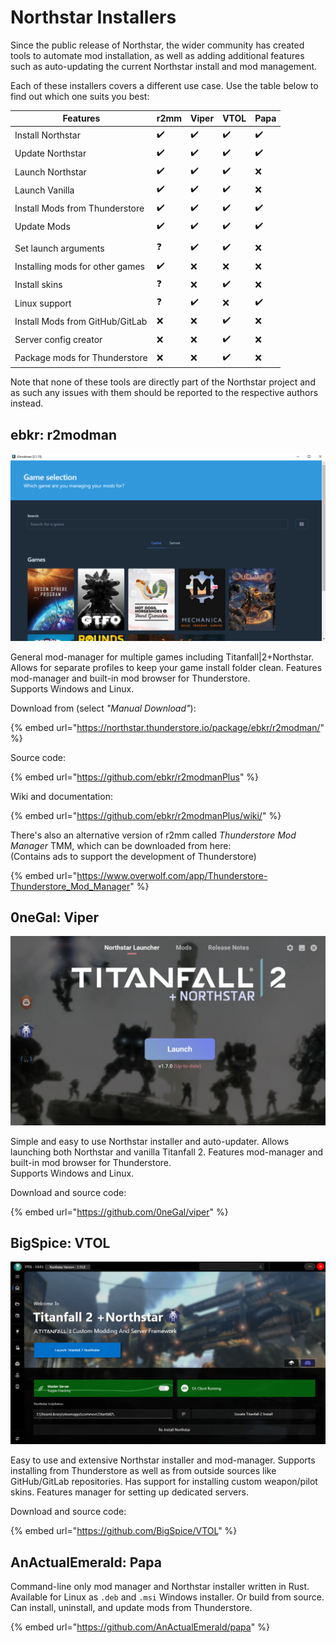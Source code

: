 # Northstar Installers

Since the public release of Northstar, the wider community has created tools to automate mod installation, as well as adding additional features such as auto-updating the current Northstar install and mod management.

Each of these installers covers a different use case. Use the table below to find out which one suits you best:

| Features                        | r2mm | Viper | VTOL | Papa |
| ------------------------------- | ---- | ----- | ---- |------|
| Install Northstar               | ✔️   | ✔️    | ✔️   | ✔️ |
| Update Northstar                | ✔️   | ✔️    | ✔️   | ✔️ |
| Launch Northstar                | ✔️   | ✔️    | ✔️   | ❌ |
| Launch Vanilla                  | ✔️   | ✔️    | ✔️   | ❌ |
| Install Mods from Thunderstore  | ✔️   | ✔️    | ✔️   | ✔️ |
| Update Mods                     | ✔️   | ✔️    | ✔️   | ✔️ |
|                                 |      |       |      |    |
| Set launch arguments            | ❓    | ✔️    | ✔️   | ❌ |
| Installing mods for other games | ✔️   | ❌     | ❌    | ❌ |
| Install skins                   | ❓    | ❌     | ✔️   | ❌ |
| Linux support                   | ❓    | ✔️    | ❌    | ✔️ |
| Install Mods from GitHub/GitLab | ❌    | ❌     | ✔️   | ❌ |
| Server config creator           | ❌    | ❌     | ✔️   | ❌ |
| Package mods for Thunderstore   | ❌    | ❌     | ✔️   | ❌ |

Note that none of these tools are directly part of the Northstar project and as such any issues with them should be reported to the respective authors instead.

## **ebkr:** r2modman

![r2modman](../images/r2modman-main-window.png)

General mod-manager for multiple games including Titanfall|2+Northstar. Allows for separate profiles to keep your game install folder clean. Features mod-manager and built-in mod browser for Thunderstore.\
Supports Windows and Linux.

Download from (select _"Manual Download"_):

{% embed url="https://northstar.thunderstore.io/package/ebkr/r2modman/" %}

Source code:

{% embed url="https://github.com/ebkr/r2modmanPlus" %}

Wiki and documentation:

{% embed url="https://github.com/ebkr/r2modmanPlus/wiki/" %}

There's also an alternative version of r2mm called _Thunderstore Mod Manager_ TMM, which can be downloaded from here:\
(Contains ads to support the development of Thunderstore)

{% embed url="https://www.overwolf.com/app/Thunderstore-Thunderstore_Mod_Manager" %}

## **0neGal:** Viper

![viper](../images/viper-main-window.png)

Simple and easy to use Northstar installer and auto-updater. Allows launching both Northstar and vanilla Titanfall 2. Features mod-manager and built-in mod browser for Thunderstore.\
Supports Windows and Linux.

Download and source code:

{% embed url="https://github.com/0neGal/viper" %}

## **BigSpice:** VTOL

![vtol](../images/vtol-main-window.png)

Easy to use and extensive Northstar installer and mod-manager. Supports installing from Thunderstore as well as from outside sources like GitHub/GitLab repositories. Has support for installing custom weapon/pilot skins. Features manager for setting up dedicated servers.

Download and source code:

{% embed url="https://github.com/BigSpice/VTOL" %}

## **AnActualEmerald:** Papa

Command-line only mod manager and Northstar installer written in Rust. Available for Linux as `.deb` and `.msi` Windows installer. Or build from source. Can install, uninstall, and update mods from Thunderstore.

{% embed url="https://github.com/AnActualEmerald/papa" %}
